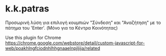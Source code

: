 # k.k.patras 
Προσωρινή λύση για επιλογή κουμπιών "Σύνδεση" και "Αναζήτηση" με το πάτημα του 'Enter'.
(Μόνο για τα Κέντρα Κοινότητας)

Use this plugin for Chrome
https://chrome.google.com/webstore/detail/custom-javascript-for-web/poakhlngfciodnhlhhgnaaelnpjljija/related
